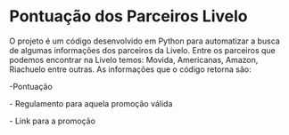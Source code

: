 <h1> Pontuação dos Parceiros Livelo </h1>
<p>O projeto é um código desenvolvido em Python para automatizar a busca de algumas informações dos parceiros da Livelo. Entre os parceiros que podemos encontrar na Livelo temos: Movida, Americanas, Amazon, Riachuelo entre outras. As informações que o código retorna são:</p>
<p>-Pontuação</p>
<p>- Regulamento para aquela promoção válida</p>
<p>- Link para a promoção</p>

